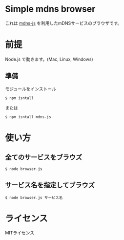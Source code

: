 #  Simple mdns browser

これは [mdns-js](https://github.com/mdns-js/node-mdns-js) を利用したmDNSサービスのブラウザです。

# 前提

Node.js で動きます。(Mac, Linux, Windows)

## 準備

モジュールをインストール

```
$ npm isntall
```

または


```
$ npm isntall mdns-js
```

# 使い方

## 全てのサービスをブラウズ


```
$ node browser.js
```

## サービス名を指定してブラウズ

```
$ node browser.js サービス名
```

# ライセンス

MITライセンス
